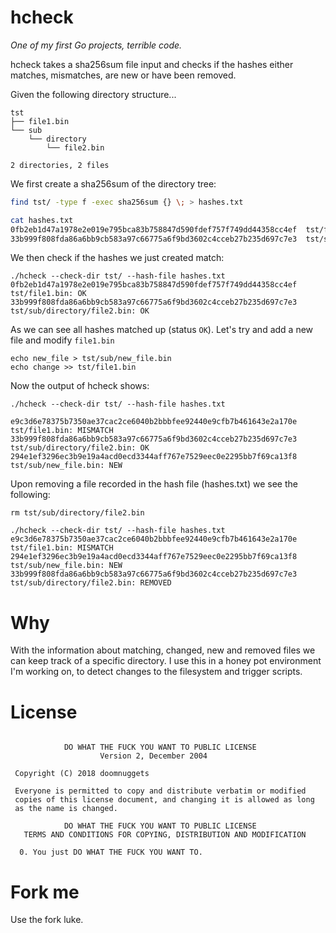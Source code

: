 # hcheck

*One of my first Go projects, terrible code.*

hcheck takes a sha256sum file input and checks if the hashes either matches,
mismatches, are new or have been removed.


Given the following directory structure...

```
tst
├── file1.bin
└── sub
    └── directory
        └── file2.bin

2 directories, 2 files
```

We first create a sha256sum of the directory tree:

```bash
find tst/ -type f -exec sha256sum {} \; > hashes.txt

cat hashes.txt
0fb2eb1d47a1978e2e019e795bca83b758847d590fdef757f749dd44358cc4ef  tst/file1.bin
33b999f808fda86a6bb9cb583a97c66775a6f9bd3602c4cceb27b235d697c7e3  tst/sub/directory/file2.bin
```

We then check if the hashes we just created match:

```
./hcheck --check-dir tst/ --hash-file hashes.txt
0fb2eb1d47a1978e2e019e795bca83b758847d590fdef757f749dd44358cc4ef  tst/file1.bin: OK
33b999f808fda86a6bb9cb583a97c66775a6f9bd3602c4cceb27b235d697c7e3  tst/sub/directory/file2.bin: OK
```

As we can see all hashes matched up (status `OK`).
Let's try and add a new file and modify `file1.bin`

```
echo new_file > tst/sub/new_file.bin
echo change >> tst/file1.bin
```

Now the output of hcheck shows:

```
./hcheck --check-dir tst/ --hash-file hashes.txt

e9c3d6e78375b7350ae37cac2ce6040b2bbbfee92440e9cfb7b461643e2a170e  tst/file1.bin: MISMATCH
33b999f808fda86a6bb9cb583a97c66775a6f9bd3602c4cceb27b235d697c7e3  tst/sub/directory/file2.bin: OK
294e1ef3296ec3b9e19a4acd0ecd3344aff767e7529eec0e2295bb7f69ca13f8  tst/sub/new_file.bin: NEW
```

Upon removing a file recorded in the hash file (hashes.txt) we see the following:

```
rm tst/sub/directory/file2.bin

./hcheck --check-dir tst/ --hash-file hashes.txt
e9c3d6e78375b7350ae37cac2ce6040b2bbbfee92440e9cfb7b461643e2a170e  tst/file1.bin: MISMATCH
294e1ef3296ec3b9e19a4acd0ecd3344aff767e7529eec0e2295bb7f69ca13f8  tst/sub/new_file.bin: NEW
33b999f808fda86a6bb9cb583a97c66775a6f9bd3602c4cceb27b235d697c7e3  tst/sub/directory/file2.bin: REMOVED
```


# Why

With the information about matching, changed, new and removed files we can keep track of a specific directory.
I use this in a honey pot environment I'm working on, to detect changes to the filesystem and trigger scripts.


# License

```

            DO WHAT THE FUCK YOU WANT TO PUBLIC LICENSE
                    Version 2, December 2004

 Copyright (C) 2018 doomnuggets

 Everyone is permitted to copy and distribute verbatim or modified
 copies of this license document, and changing it is allowed as long
 as the name is changed.

            DO WHAT THE FUCK YOU WANT TO PUBLIC LICENSE
   TERMS AND CONDITIONS FOR COPYING, DISTRIBUTION AND MODIFICATION

  0. You just DO WHAT THE FUCK YOU WANT TO.

```


# Fork me

Use the fork luke.
